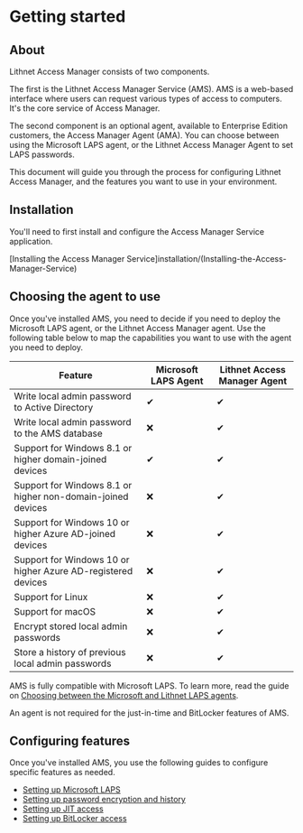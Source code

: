 # Getting started

## About
Lithnet Access Manager consists of two components.

The first is the Lithnet Access Manager Service (AMS). AMS is a web-based interface where users can request various types of access to computers. It's the core service of Access Manager.

The second component is an optional agent, available to Enterprise Edition customers,  the Access Manager Agent (AMA). You can choose between using the Microsoft LAPS agent, or the Lithnet Access Manager Agent to set LAPS passwords. 

This document will guide you through the process for configuring Lithnet Access Manager, and the features you want to use in your environment.

## Installation
You'll need to first install and configure the Access Manager Service application. 

[Installing the Access Manager Service]installation/(Installing-the-Access-Manager-Service)

## Choosing the agent to use
Once you've installed AMS, you need to decide if you need to deploy the Microsoft LAPS agent, or the Lithnet Access Manager agent. Use the following table below to map the  capabilities you want to use with the agent you need to deploy.

| Feature | Microsoft LAPS Agent | Lithnet Access Manager Agent |
| --- | --- | --- |
| Write local admin password to Active Directory | ✔ | ✔ |
| Write local admin password to the AMS database | ❌ | ✔ |
| Support for Windows 8.1 or higher domain-joined devices | ✔ | ✔ |
| Support for Windows 8.1 or higher non-domain-joined devices | ❌ | ✔ |
| Support for Windows 10 or higher Azure AD-joined devices | ❌ | ✔ |
| Support for Windows 10 or higher Azure AD-registered devices | ❌ | ✔ |
| Support for Linux | ❌ | ✔ |
| Support for macOS | ❌ | ✔ |
| Encrypt stored local admin passwords | ❌ | ✔ |
| Store a history of previous local admin passwords | ❌ | ✔ |

AMS is fully compatible with Microsoft LAPS. To learn more, read the guide on [Choosing between the Microsoft and Lithnet LAPS agents](Choosing-between-the-Microsoft-and-Lithnet-LAPS-agents.md). 

An agent is not required for the just-in-time and BitLocker features of AMS.

## Configuring features
Once you've installed AMS, you use the following guides to configure specific features as needed.
- [Setting up Microsoft LAPS](/installation/Setting-up-Microsoft-LAPS)
- [Setting up password encryption and history](/installation/Setting-up-password-encryption-and-history)
- [Setting up JIT access](/installation/Setting-up-JIT-access)
- [Setting up BitLocker access](/installation/Setting-up-BitLocker-access)
